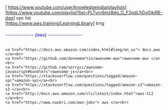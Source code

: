  [ https://www.youtube.com/user/knowledgeindia/playlists] <br>
 [https://www.youtube.com/playlist?list=PLTyrc6mz8dg_O_F2pdL1jGvGjkiRE-dgq] vpc list <br>
 [https://www.aws.training/LearningLibrary] trng


<h6 style="color:blue;">-------------- (aws) -----------------</h6>

	<a href="https://docs.aws.amazon.com/index.html#lang/en_us"> docs.aws </a><br>
	<a href="https://github.com/donnemartin/awesome-aws">awesome-aws </a><br> 
	<a href="https://github.com/sorrycc/awesome-javascript#bundlers">awesome-js</a><br>
	<a href="https://stackoverflow.com/questions/tagged/amazon-vpc">amazon-vpc</a><br>
	<a href="https://stackoverflow.com/questions/tagged/amazon-s3">amazon-s3 </a><br>
	<a href="http://docs.aws.amazon.com/cli/latest/index.html">aws-CLI </a><br>
	<a href="https://www.naukri.com/aws-jobs"> aws </a><br>
	 
